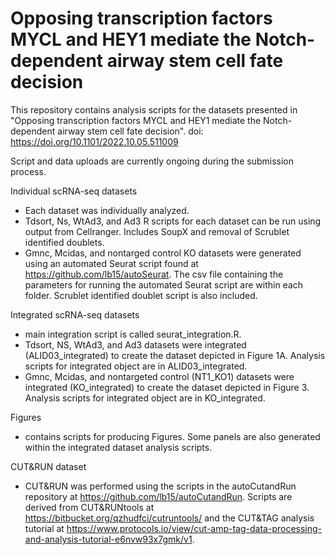 # Opposing transcription factors MYCL and HEY1 mediate the Notch-dependent airway stem cell fate decision

This repository contains analysis scripts for the datasets presented in "Opposing transcription factors MYCL and HEY1 mediate the Notch-dependent airway stem cell fate decision". doi: https://doi.org/10.1101/2022.10.05.511009

Script and data uploads are currently ongoing during the submission process.

Individual scRNA-seq datasets
  - Each dataset was individually analyzed. 
  - Tdsort, Ns, WtAd3, and Ad3 R scripts for each dataset can be run using output from Cellranger. Includes SoupX and removal of Scrublet identified doublets.
  - Gmnc, Mcidas, and nontarged control KO datasets were generated using an automated Seurat script found at https://github.com/lb15/autoSeurat. The csv file containing the parameters for running the automated Seurat script are within each folder. Scrublet identified doublet script is also included.

Integrated scRNA-seq datasets
  - main integration script is called seurat_integration.R. 
  - Tdsort, NS, WtAd3, and Ad3 datasets were integrated (ALID03_integrated) to create the dataset depicted in Figure 1A. Analysis scripts for integrated object are in ALID03_integrated.
  - Gmnc, Mcidas, and nontargeted control (NT1_KO1) datasets were integrated (KO_integrated) to create the dataset depicted in Figure 3. Analysis scripts for integrated object are in KO_integrated.
  
Figures
  - contains scripts for producing Figures. Some panels are also generated within the integrated dataset analysis scripts. 
 
CUT&RUN dataset
  - CUT&RUN was performed using the scripts in the autoCutandRun repository at https://github.com/lb15/autoCutandRun. Scripts are derived from CUT&RUNtools at https://bitbucket.org/qzhudfci/cutruntools/ and the CUT&TAG analysis tutorial at https://www.protocols.io/view/cut-amp-tag-data-processing-and-analysis-tutorial-e6nvw93x7gmk/v1.
